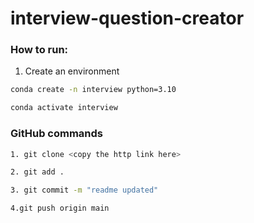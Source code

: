 # interview-question-creator

### How to run:

1. Create an environment

```bash
conda create -n interview python=3.10

conda activate interview
```

### GitHub commands
```bash
1. git clone <copy the http link here>

2. git add .

3. git commit -m "readme updated"

4.git push origin main

````
